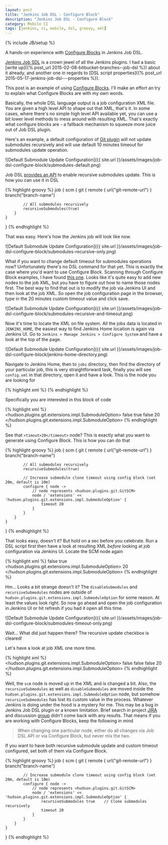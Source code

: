 ```yaml
---
layout: post
title: "Jenkins Job DSL - Configure Block"
description: "Jenkins Job DSL - Configure Block"
category: Mobile CI
tags: [jenkins, ci, mobile, dsl, groovy, xml]
---
```

{% include JB/setup %}

A hands-on experience with [Configure Blocks](https://github.com/jenkinsci/job-dsl-plugin/wiki/The-Configure-Block) in Jenkins Job DSL.

<!--more-->

[Jenkins Job SDL](https://github.com/jenkinsci/job-dsl-plugin) is a crown jewel of all the Jenkins plugins. I had a basic [write up]({% post_url 2015-02-08-bitbucket-branches--job-dsl %}) about it already, and another one in regards to [DSL script properties]({% post_url 2015-05-17-jenkins-job-dsl---properties %}).

This post is an example of using [Configure Blocks](https://github.com/jenkinsci/job-dsl-plugin/wiki/The-Configure-Block). I'll make an effort an try to explain what Configure Blocks are with my own words.

Basically, the whole DSL language output is a job configuration XML file. You are given a high level API to shape out that XML, that's it. In some cases, where there's no simple high level API available yet, you can use a bit lower level methods to mess around with resulting XML. That's exactly what configure blocks are - a fallback mechanism to squeeze more juice out of Job DSL plugin.

Here's an example, a default configuration of [Git plugin](https://wiki.jenkins-ci.org/display/JENKINS/Git+Plugin) will not update submodules recursively and will use default 10 minutes timeout for submodules update operation.

![Default Submodule Update Configuration]({{ site.url }}/assets/images/job-dsl-configure-block/submodules-default.png)

Job DSL [provides an API](https://github.com/jenkinsci/job-dsl-plugin/wiki/Job-reference#git) to enable recursive submodules update. This is how you can use it in DSL

{% highlight groovy %}
job {
    scm {
        git {
            remote {
                url("git-remote-url")
            }
            branch("branch-name")

            // All submodules recursively
            recursiveSubmodules(true)
        }
    }
}
{% endhighlight %}

That was easy. Here's how the Jenkins job will look like now.

![Default Submodule Update Configuration]({{ site.url }}/assets/images/job-dsl-configure-block/submodules-recursive-only.png)

What if you want to change default timeout for submodules operations now? Unfortunately there's no DSL command for that yet. This is exactly the case where you'd want to use Configure Block. Scanning through Configure Block examples, I have found [this one](https://github.com/jenkinsci/job-dsl-plugin/wiki/The-Configure-Block#configure-git). Looks like it's quite easy to add new nodes to the job XML, but you have to figure out how to name those nodes first. The best way to find that out is to modify the job via Jenkins UI and then look at the job XML. So open the job configuration page in the browser, type in the 20 minutes custom timeout value and click save.

![Default Submodule Update Configuration]({{ site.url }}/assets/images/job-dsl-configure-block/submodules-recursive-and-timeout.png)

Now it's time to locate the XML on file system. All the jobs data is located in `JENKINS_HOME`, the easiest way to find Jenkins Home location is again via Jenkins UI. Go to `Jenkins > Manage Jenkins > Configure System` and have a look at the top of the page.

![Default Submodule Update Configuration]({{ site.url }}/assets/images/job-dsl-configure-block/jenkins-home-directory.png)

Navigate to Jenkins Home, then to `jobs` directory, then find the directory of your particular job, this is very straightforward task, finally you will see `config.xml` in that directory, open it and have a look. This is the node you are looking for

{% highlight xml %}
<scm class="hudson.plugins.git.GitSCM" plugin="git@2.3.5">
    <!--...-->
</scm>
{% endhighlight %}

Specifically you are interested in this block of code

{% highlight xml %}
<extensions>
      <hudson.plugins.git.extensions.impl.SubmoduleOption>
        <disableSubmodules>false</disableSubmodules>
        <recursiveSubmodules>true</recursiveSubmodules>
        <trackingSubmodules>false</trackingSubmodules>
        <timeout>20</timeout>
      </hudson.plugins.git.extensions.impl.SubmoduleOption>
</extensions>
{% endhighlight %}

See that `<timout>20</timeout>` node? This is exactly what you want to generate using Configure Block. This is how you can do that

{% highlight groovy %}
job {
    scm {
        git {
            remote {
                url("git-remote-url")
            }
            branch("branch-name")

            // All submodules recursively
            recursiveSubmodules(true)

            // Increase submodule clone timeout using config block (set 20m, default is 10m)
            configure { node ->
                // node represents <hudson.plugins.git.GitSCM>
                node / 'extensions' << 'hudson.plugins.git.extensions.impl.SubmoduleOption' {
                    timeout 20
                }
            }
        }
    }
}
{% endhighlight %}

That looks easy, doesn't it? But hold on a sec before you celebrate. Run a DSL script first then have a look at resulting XML _before_ looking at job configuration via Jenkins UI. Locate the SCM node again

{% highlight xml %}
<scm class="hudson.plugins.git.GitSCM">
    <!--Skipped nodes-->
    <disableSubmodules>false</disableSubmodules>
    <recursiveSubmodules>true</recursiveSubmodules>
    <!--Skipped nodes-->
    <extensions>
        <hudson.plugins.git.extensions.impl.SubmoduleOption>
            <timeout>20</timeout>
        </hudson.plugins.git.extensions.impl.SubmoduleOption>
    </extensions>
</scm>
{% endhighlight %}

Hm... Looks a bit strange doesn't it? The `disableSubmodules` and `recursiveSubmodules` nodes are outside of `hudson.plugins.git.extensions.impl.SubmoduleOption` for some reason. At least the values look right. So now go ahead and open the job configuration in Jenkins UI or hit refresh if you had it open all this time.

![Default Submodule Update Configuration]({{ site.url }}/assets/images/job-dsl-configure-block/submodules-timeout-only.png)

Wait... What did just happen there? The recursive update checkbox is cleared!

Let's have a look at job XML one more time.

{% highlight xml %}
<scm class="hudson.plugins.git.GitSCM" plugin="git@2.3.5">
    <!--Skipped nodes-->
    <extensions>
      <hudson.plugins.git.extensions.impl.SubmoduleOption>
        <disableSubmodules>false</disableSubmodules>
        <recursiveSubmodules>false</recursiveSubmodules>
        <trackingSubmodules>false</trackingSubmodules>
        <timeout>20</timeout>
      </hudson.plugins.git.extensions.impl.SubmoduleOption>
    </extensions>
</scm>
{% endhighlight %}

Well, the `scm` node is moved up in the XML and is changed a bit. Also, the `recursiveSubmodules` as well as `disableSubmodules` are moved inside the `hudson.plugins.git.extensions.impl.SubmoduleOption` node, but somehow `recursiveSubmodules` has lost its custom value in the process. Whatever Jenkins is doing under the hood is a mystery for me. This may be a bug in Jenkins Job DSL plugin or a known limitation. Brief search in project [JIRA](https://issues.jenkins-ci.org/browse/JENKINS-22138?jql=project%20%3D%20JENKINS%20AND%20component%20%3D%20job-dsl-plugin%20AND%20status%20%3D%20Open%20ORDER%20BY%20priority%20DESC) and discussion [group](https://groups.google.com/forum/#!searchin/job-dsl-plugin/configure$20block$20overwrites$20values) didn't come back with any results. That means if you are working with Configure Blocks, keep the following in mind

> When changing one particular node, either do all changes via Job DSL API or via Configure Block, but never mix the two.

If you want to have both recursive submodule update and custom timeout configured, set both of them via Configure Block.

{% highlight groovy %}
job {
    scm {
        git {
            remote {
                url("git-remote-url")
            }
            branch("branch-name")

            // Increase submodule clone timeout using config block (set 20m, default is 10m)
            configure { node ->
                // node represents <hudson.plugins.git.GitSCM>
                node / 'extensions' << 'hudson.plugins.git.extensions.impl.SubmoduleOption' {
                    recursiveSubmodules true	// Clone submodules recursively
                    timeout 20
                }
            }
        }
    }
}
{% endhighlight %}
